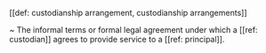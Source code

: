 [[def: custodianship arrangement, custodianship arrangements]]

~ The informal terms or formal legal agreement under which a [[ref: custodian]] agrees to provide service to a [[ref: principal]].
